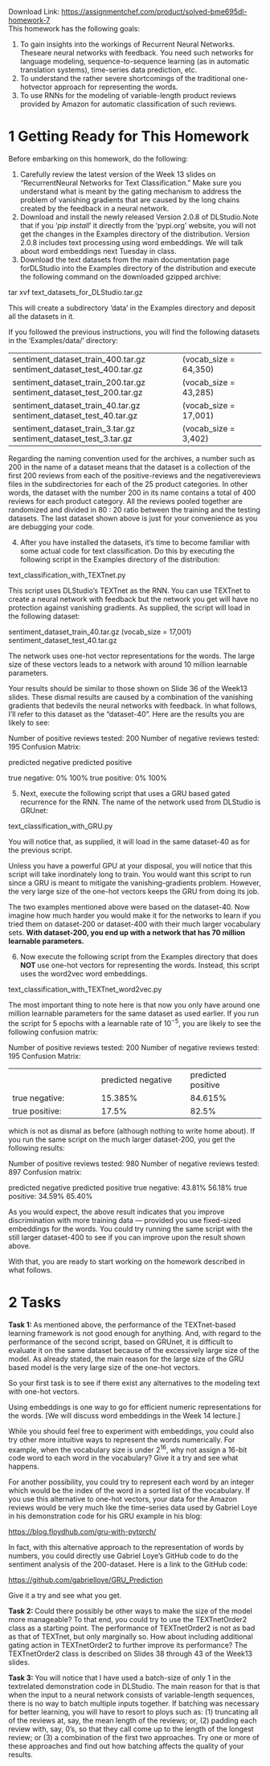 Download Link: https://assignmentchef.com/product/solved-bme695dl-homework-7
<br>
This homework has the following goals:

<ol>

 <li>To gain insights into the workings of Recurrent Neural Networks. Theseare neural networks with feedback. You need such networks for language modeling, sequence-to-sequence learning (as in automatic translation systems), time-series data prediction, etc.</li>

 <li>To understand the rather severe shortcomings of the traditional one-hotvector approach for representing the words.</li>

 <li>To use RNNs for the modeling of variable-length product reviews provided by Amazon for automatic classification of such reviews.</li>

</ol>

<h1>1             Getting Ready for This Homework</h1>

Before embarking on this homework, do the following:

<ol>

 <li>Carefully review the latest version of the Week 13 slides on “RecurrentNeural Networks for Text Classification.” Make sure you understand what is meant by the gating mechanism to address the problem of vanishing gradients that are caused by the long chains created by the feedback in a neural network.</li>

 <li>Download and install the newly released Version 2.0.8 of DLStudio.Note that if you ‘<em>pip install</em>’ it directly from the ‘pypi.org’ website, you will not get the changes in the Examples directory of the distribution. Version 2.0.8 includes text processing using word embeddings. We will talk about word embeddings next Tuesday in class.</li>

 <li>Download the text datasets from the main documentation page forDLStudio into the Examples directory of the distribution and execute the following command on the downloaded gzipped archive:</li>

</ol>

tar xvf text_datasets_for_DLStudio.tar.gz

This will create a subdirectory ‘data’ in the Examples directory and deposit all the datasets in it.

If you followed the previous instructions, you will find the following datasets in the ‘Examples/data/’ directory:

<table width="517">

 <tbody>

  <tr>

   <td width="344">sentiment_dataset_train_400.tar.gz sentiment_dataset_test_400.tar.gz</td>

   <td width="172">(vocab_size = 64,350)</td>

  </tr>

  <tr>

   <td width="344">sentiment_dataset_train_200.tar.gz sentiment_dataset_test_200.tar.gz</td>

   <td width="172">(vocab_size = 43,285)</td>

  </tr>

  <tr>

   <td width="344">sentiment_dataset_train_40.tar.gz sentiment_dataset_test_40.tar.gz</td>

   <td width="172">(vocab_size = 17,001)</td>

  </tr>

  <tr>

   <td width="344">sentiment_dataset_train_3.tar.gz sentiment_dataset_test_3.tar.gz</td>

   <td width="172">(vocab_size = 3,402)</td>

  </tr>

 </tbody>

</table>

Regarding the naming convention used for the archives, a number such as 200 in the name of a dataset means that the dataset is a collection of the first 200 reviews from each of the positive-reviews and the negativereviews files in the subdirectories for each of the 25 product categories. In other words, the dataset with the number 200 in its name contains a total of 400 reviews for each product category. All the reviews pooled together are randomized and divided in 80 : 20 ratio between the training and the testing datasets. The last dataset shown above is just for your convenience as you are debugging your code.

<ol start="4">

 <li>After you have installed the datasets, it’s time to become familiar with some actual code for text classification. Do this by executing the following script in the Examples directory of the distribution:</li>

</ol>

text_classification_with_TEXTnet.py

This script uses DLStudio’s TEXTnet as the RNN. You can use TEXTnet to create a neural network with feedback but the network you get will have no protection against vanishing gradients. As supplied, the script will load in the following dataset:

sentiment_dataset_train_40.tar.gz    (vocab_size = 17,001) sentiment_dataset_test_40.tar.gz

The network uses one-hot vector representations for the words. The large size of these vectors leads to a network with around 10 million learnable parameters.

Your results should be similar to those shown on Slide 36 of the Week13 slides. These dismal results are caused by a combination of the vanishing gradients that bedevils the neural networks with feedback. In what follows, I’ll refer to this dataset as the “dataset-40”. Here are the results you are likely to see:

Number of positive reviews tested: 200 Number of negative reviews tested: 195 Confusion Matrix:

predicted negative predicted positive

true negative:    0%   100% true positive: 0%   100%

<ol start="5">

 <li>Next, execute the following script that uses a GRU based gated recurrence for the RNN. The name of the network used from DLStudio is GRUnet:</li>

</ol>

text_classification_with_GRU.py

You will notice that, as supplied, it will load in the same dataset-40 as for the previous script.

Unless you have a powerful GPU at your disposal, you will notice that this script will take inordinately long to train. You would want this script to run since a GRU is meant to mitigate the vanishing-gradients problem. However, the very large size of the one-hot vectors keeps the GRU from doing its job.

The two examples mentioned above were based on the dataset-40. Now imagine how much harder you would make it for the networks to learn if you tried them on dataset-200 or dataset-400 with their much larger vocabulary sets. <strong>With dataset-200, you end up with a network that has 70 million learnable parameters.</strong>

<ol start="6">

 <li>Now execute the following script from the Examples directory that does <strong>NOT </strong>use one-hot vectors for representing the words. Instead, this script uses the word2vec word embeddings.</li>

</ol>

text_classification_with_TEXTnet_word2vec.py

The most important thing to note here is that now you only have around one million learnable parameters for the same dataset as used earlier. If you run the script for 5 epochs with a learnable rate of 10<sup>−5</sup>, you are likely to see the following confusion matrix:

Number of positive reviews tested: 200 Number of negative reviews tested: 195 Confusion Matrix:

<table width="508">

 <tbody>

  <tr>

   <td width="180"></td>

   <td width="180">predicted negative</td>

   <td width="147">predicted positive</td>

  </tr>

  <tr>

   <td width="180">true negative:</td>

   <td width="180">15.385%</td>

   <td width="147">84.615%</td>

  </tr>

  <tr>

   <td width="180">true positive:</td>

   <td width="180">17.5%</td>

   <td width="147">82.5%</td>

  </tr>

 </tbody>

</table>

which is not as dismal as before (although nothing to write home about). If you run the same script on the much larger dataset-200, you get the following results:

Number of positive reviews tested: 980 Number of negative reviews tested: 897 Confusion matrix:

predicted negative    predicted positive true negative:  43.81%    56.18% true positive:    34.59%    65.40%

As you would expect, the above result indicates that you improve discrimination with more training data — provided you use fixed-sized embeddings for the words. You could try running the same script with the still larger dataset-400 to see if you can improve upon the result shown above.

With that, you are ready to start working on the homework described in what follows.

<h1>2             Tasks</h1>

<strong>Task 1: </strong>As mentioned above, the performance of the TEXTnet-based learning framework is not good enough for anything. And, with regard to the performance of the second script, based on GRUnet, it is difficult to evaluate it on the same dataset because of the excessively large size of the model. As already stated, the main reason for the large size of the GRU based model is the very large size of the one-hot vectors.

So your first task is to see if there exist any alternatives to the modeling text with one-hot vectors.

Using embeddings is one way to go for efficient numeric representations for the words. [We will discuss word embeddings in the Week 14 lecture.]

While you should feel free to experiment with embeddings, you could also try other more intuitive ways to represent the words numerically. For example, when the vocabulary size is under 2<sup>16</sup>, why not assign a 16-bit code word to each word in the vocabulary? Give it a try and see what happens.

For another possibility, you could try to represent each word by an integer which would be the index of the word in a sorted list of the vocabulary. If you use this alternative to one-hot vectors, your data for the Amazon reviews would be very much like the time-series data used by Gabriel Loye in his demonstration code for his GRU example in his blog:

<a href="https://blog.floydhub.com/gru-with-pytorch/">https://blog.floydhub.com/gru-with-pytorch/</a>

In fact, with this alternative approach to the representation of words by numbers, you could directly use Gabriel Loye’s GitHub code to do the sentiment analysis of the 200-dataset. Here is a link to the GitHub code:

<a href="https://github.com/gabrielloye/GRU_Prediction">https://github.com/gabrielloye/GRU_Prediction</a>

Give it a try and see what you get.

<strong>Task 2: </strong>Could there possibly be other ways to make the size of the model more manageable? To that end, you could try to use the TEXTnetOrder2 class as a starting point. The performance of TEXTnetOrder2 is not as bad as that of TEXTnet, but only marginally so. How about including additional gating action in TEXTnetOrder2 to further improve its performance? The TEXTnetOrder2 class is described on Slides 38 through 43 of the Week13 slides.

<strong>Task 3: </strong>You will notice that I have used a batch-size of only 1 in the textrelated demonstration code in DLStudio. The main reason for that is that when the input to a neural network consists of variable-length sequences, there is no way to batch multiple inputs together. If batching was necessary for better learning, you will have to resort to ploys such as: (1) truncating all of the reviews at, say, the mean length of the reviews; or, (2) padding each review with, say, 0’s, so that they call come up to the length of the longest review; or (3) a combination of the first two approaches. Try one or more of these approaches and find out how batching affects the quality of your results.